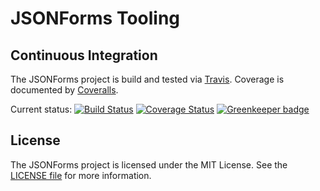 # JSONForms Tooling

## Continuous Integration
The JSONForms project is build and tested via [Travis](https://travis-ci.org/). Coverage is documented by [Coveralls](https://coveralls.io).

Current status: [![Build Status](https://travis-ci.org/TheZoker/jsonforms-tooling.svg?branch=master)](https://travis-ci.org/TheZoker/jsonforms-tooling) [![Coverage Status](https://coveralls.io/repos/github/TheZoker/jsonforms-tooling/badge.svg?branch=master)](https://coveralls.io/github/TheZoker/jsonforms-tooling?branch=master) [![Greenkeeper badge](https://badges.greenkeeper.io/TheZoker/jsonforms-tooling.svg)](https://greenkeeper.io/)

## License
The JSONForms project is licensed under the MIT License. See the [LICENSE file](https://github.com/eclipsesource/jsonforms-tooling/blob/master/LICENSE) for more information.
